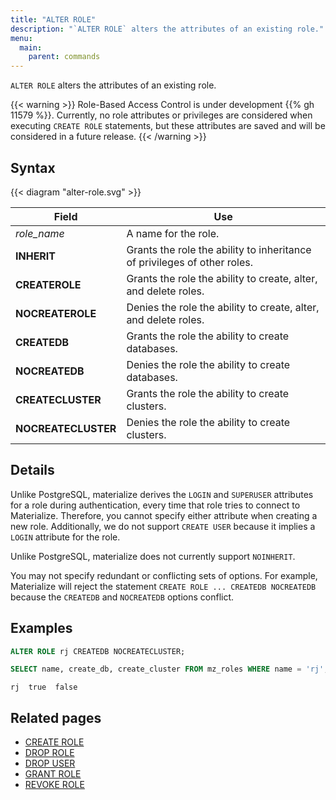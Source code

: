 ```yaml
---
title: "ALTER ROLE"
description: "`ALTER ROLE` alters the attributes of an existing role."
menu:
  main:
    parent: commands
---
```


`ALTER ROLE` alters the attributes of an existing role.

{{< warning >}}
Role-Based Access Control is under development {{% gh 11579 %}}. Currently, no
role attributes or privileges are considered when executing `CREATE ROLE`
statements, but these attributes are saved and will be considered in a future
release.
{{< /warning >}}

## Syntax

{{< diagram "alter-role.svg" >}}

Field               | Use
--------------------|-------------------------------------------------------------------------
_role_name_         | A name for the role.
**INHERIT**         | Grants the role the ability to inheritance of privileges of other roles.
**CREATEROLE**      | Grants the role the ability to create, alter, and delete roles.
**NOCREATEROLE**    | Denies the role the ability to create, alter, and delete roles.
**CREATEDB**        | Grants the role the ability to create databases.
**NOCREATEDB**      | Denies the role the ability to create databases.
**CREATECLUSTER**   | Grants the role the ability to create clusters.
**NOCREATECLUSTER** | Denies the role the ability to create clusters.

## Details

Unlike PostgreSQL, materialize derives the `LOGIN` and `SUPERUSER`
attributes for a role during authentication, every time that role tries
to connect to Materialize. Therefore, you cannot specify either
attribute when creating a new role. Additionally, we do not support
`CREATE USER` because it implies a `LOGIN` attribute for the role.

Unlike PostgreSQL, materialize does not currently support `NOINHERIT`.

You may not specify redundant or conflicting sets of options. For example,
Materialize will reject the statement `CREATE ROLE ... CREATEDB NOCREATEDB` because
the `CREATEDB` and `NOCREATEDB` options conflict.

## Examples

```sql
ALTER ROLE rj CREATEDB NOCREATECLUSTER;
```
```sql
SELECT name, create_db, create_cluster FROM mz_roles WHERE name = 'rj';
```
```nofmt
rj  true  false
```

## Related pages

- [CREATE ROLE](../create-role)
- [DROP ROLE](../drop-role)
- [DROP USER](../drop-user)
- [GRANT ROLE](../grant-role)
- [REVOKE ROLE](../revoke-role)
